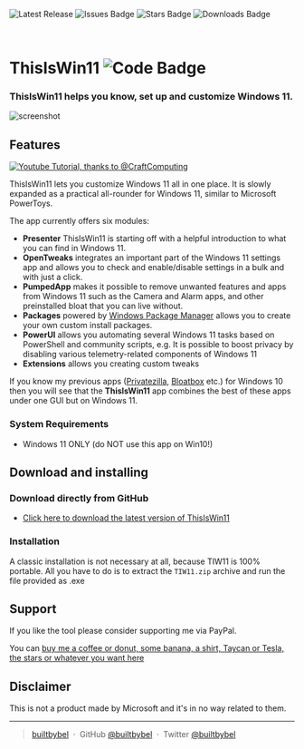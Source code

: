 ![Latest Release](https://img.shields.io/github/v/release/builtbybel/ThisIsWin11?style=for-the-badge)
![Issues Badge](https://img.shields.io/github/issues/builtbybel/ThisIsWin11?style=for-the-badge)
![Stars Badge](https://img.shields.io/github/stars/builtbybel/ThisIsWin11?color=yellow&style=for-the-badge)
![Downloads Badge](https://img.shields.io/github/downloads/builtbybel/ThisIsWin11/total.svg?style=for-the-badge)

<br>

# ThisIsWin11 ![Code Badge](https://img.shields.io/badge/C%23-239120?style=for-the-badge&logo=c-sharp&logoColor=white)
### ThisIsWin11 helps you know, set up and customize Windows 11.

![screenshot](https://github.com/builtbybel/ThisIsWin11/blob/main/assets/tiw11.png)


## Features <a href="https://www.youtube.com/watch?v=8ReoMuCUdKE" target="_blank">
<img alt="Youtube Tutorial, thanks to @CraftComputing" src="https://img.shields.io/badge/YouTube-FF0000?style=for-the-badge&logo=youtube&logoColor=white" />
</a>

 
 ThisIsWin11 lets you customize Windows 11 all in one place. It is slowly expanded as a practical all-rounder for Windows 11, similar to Microsoft PowerToys.
 
The app currently offers six modules:

- **Presenter** ThisIsWin11 is starting off with a helpful introduction to what you can find in Windows 11.
- **OpenTweaks** integrates an important part of the Windows 11 settings app and allows you to check and enable/disable settings in a bulk and with just a click.
- **PumpedApp** makes it possible to remove unwanted features and apps from Windows 11 such as the Camera and Alarm apps, and other preinstalled bloat that you can live without.
- **Packages** powered by [Windows Package Manager](https://github.com/microsoft/winget-cli) allows you to create your own custom install packages.
- **PowerUI** allows you automating several Windows 11 tasks based on PowerShell and community scripts, e.g. It is possible to boost privacy by disabling various telemetry-related components of Windows 11
 - **Extensions** allows you creating custom tweaks
 
If you know my previous apps ([Privatezilla](https://github.com/builtbybel/privatezilla), [Bloatbox](https://github.com/builtbybel/bloatbox) etc.) for Windows 10 then you will see that the **ThisIsWin11** app combines the best of these apps under one GUI but on Windows 11.
  
 
### System Requirements
- Windows 11 ONLY (do NOT use this app on Win10!)
  
 ## Download and installing
 
 ### Download directly from GitHub
- [Click here to download the latest version of ThisIsWin11](https://github.com/builtbybel/ThisIsWin11/releases)

### Installation
A classic installation is not necessary at all, because TIW11 is 100% portable. All you have to do is to extract the `TIW11.zip` archive and run the file provided as .exe
 
## Support
If you like the tool please consider supporting me via PayPal.

You can [buy me a coffee or donut, some banana, a shirt, Taycan or Tesla, the stars or whatever you want here](https://www.paypal.com/cgi-bin/webscr?cmd=_donations&business=donate@builtbybel.com&lc=US&item_name=%20Builtbybel&no_note=0&cn=&currency_code=USD&bn=PP-DonationsBF:btn_donateCC_LG.gif:NonHosted)


 ## Disclaimer
 This is not a product made by Microsoft and it's in no way related to them.
 
 ---

> [builtbybel](https://www.builtbybel.com) &nbsp;&middot;&nbsp;
> GitHub [@builtbybel](https://github.com/builtbybel) &nbsp;&middot;&nbsp;
> Twitter [@builtbybel](https://twitter.com/builtbybel)
